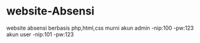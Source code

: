 # website-Absensi
website absensi berbasis php,html,css murni
akun admin
-nip:100
-pw:123
akun user
-nip:101
-pw:123
